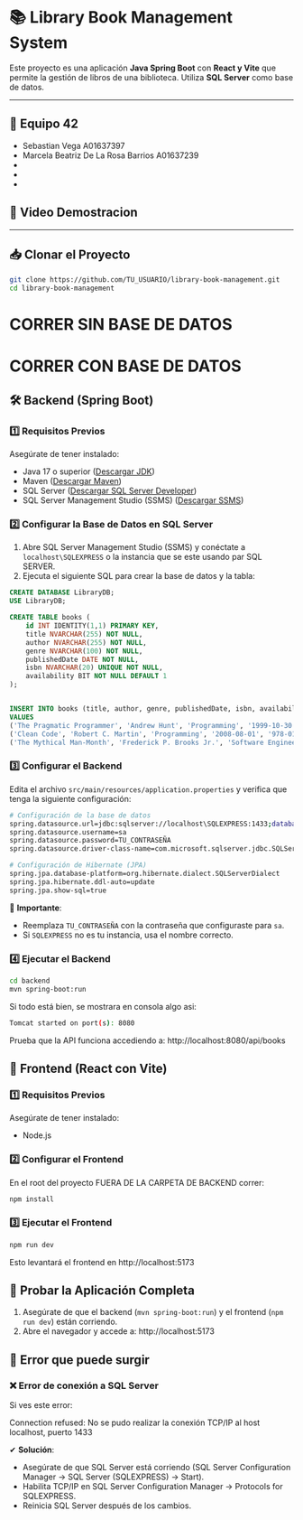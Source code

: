 # 📚 Library Book Management System

Este proyecto es una aplicación **Java Spring Boot** con **React y Vite** que permite la gestión de libros de una biblioteca. Utiliza **SQL Server** como base de datos.

---

## 👥 Equipo 42
- Sebastian Vega A01637397
- Marcela Beatriz De La Rosa Barrios A01637239
-
-
-

## 🚀 Video Demostracion


---

## 📥 Clonar el Proyecto
```bash
git clone https://github.com/TU_USUARIO/library-book-management.git
cd library-book-management
```

# CORRER SIN BASE DE DATOS





# CORRER CON BASE DE DATOS

## 🛠 Backend (Spring Boot)

### 1️⃣ Requisitos Previos
Asegúrate de tener instalado:
- Java 17 o superior ([Descargar JDK](https://www.oracle.com/java/technologies/javase/jdk17-archive-downloads.html))
- Maven ([Descargar Maven](https://maven.apache.org/download.cgi))
- SQL Server ([Descargar SQL Server Developer](https://www.microsoft.com/es-es/sql-server/sql-server-downloads))
- SQL Server Management Studio (SSMS) ([Descargar SSMS](https://docs.microsoft.com/es-es/sql/ssms/download-sql-server-management-studio-ssms))

### 2️⃣ Configurar la Base de Datos en SQL Server
1. Abre SQL Server Management Studio (SSMS) y conéctate a `localhost\SQLEXPRESS` o la instancia que se este usando par SQL SERVER.
2. Ejecuta el siguiente SQL para crear la base de datos y la tabla:

```sql
CREATE DATABASE LibraryDB;
USE LibraryDB;

CREATE TABLE books (
    id INT IDENTITY(1,1) PRIMARY KEY,
    title NVARCHAR(255) NOT NULL,
    author NVARCHAR(255) NOT NULL,
    genre NVARCHAR(100) NOT NULL,
    publishedDate DATE NOT NULL,
    isbn NVARCHAR(20) UNIQUE NOT NULL,
    availability BIT NOT NULL DEFAULT 1
);


INSERT INTO books (title, author, genre, publishedDate, isbn, availability)
VALUES 
('The Pragmatic Programmer', 'Andrew Hunt', 'Programming', '1999-10-30', '978-0201616224', 1),
('Clean Code', 'Robert C. Martin', 'Programming', '2008-08-01', '978-0132350884', 1),
('The Mythical Man-Month', 'Frederick P. Brooks Jr.', 'Software Engineering', '1975-01-01', '978-0201835957', 0);
```

### 3️⃣ Configurar el Backend
Edita el archivo `src/main/resources/application.properties` y verifica que tenga la siguiente configuración:

```bash
# Configuración de la base de datos
spring.datasource.url=jdbc:sqlserver://localhost\SQLEXPRESS:1433;databaseName=LibraryDB;encrypt=false
spring.datasource.username=sa
spring.datasource.password=TU_CONTRASEÑA
spring.datasource.driver-class-name=com.microsoft.sqlserver.jdbc.SQLServerDriver

# Configuración de Hibernate (JPA)
spring.jpa.database-platform=org.hibernate.dialect.SQLServerDialect
spring.jpa.hibernate.ddl-auto=update
spring.jpa.show-sql=true
```

📌 **Importante**:
- Reemplaza `TU_CONTRASEÑA` con la contraseña que configuraste para `sa`.
- Si `SQLEXPRESS` no es tu instancia, usa el nombre correcto.

### 4️⃣ Ejecutar el Backend
```bash
cd backend
mvn spring-boot:run
```

Si todo está bien, se mostrara en consola algo asi:

```bash
Tomcat started on port(s): 8080
```

Prueba que la API funciona accediendo a:
http://localhost:8080/api/books

## 🎨 Frontend (React con Vite)

### 1️⃣ Requisitos Previos
Asegúrate de tener instalado:
- Node.js

### 2️⃣ Configurar el Frontend
En el root del proyecto FUERA DE LA CARPETA DE BACKEND correr:
```bash
npm install
```

### 3️⃣ Ejecutar el Frontend
```bash
npm run dev
```

Esto levantará el frontend en http://localhost:5173

## 🧪 Probar la Aplicación Completa
1. Asegúrate de que el backend (`mvn spring-boot:run`) y el frontend (`npm run dev`) están corriendo.
2. Abre el navegador y accede a:
   http://localhost:5173

## 📌 Error que puede surgir

### ❌ Error de conexión a SQL Server
Si ves este error:

Connection refused: No se pudo realizar la conexión TCP/IP al host localhost, puerto 1433

✔ **Solución**:
- Asegúrate de que SQL Server está corriendo (SQL Server Configuration Manager → SQL Server (SQLEXPRESS) → Start).
- Habilita TCP/IP en SQL Server Configuration Manager → Protocols for SQLEXPRESS.
- Reinicia SQL Server después de los cambios.
